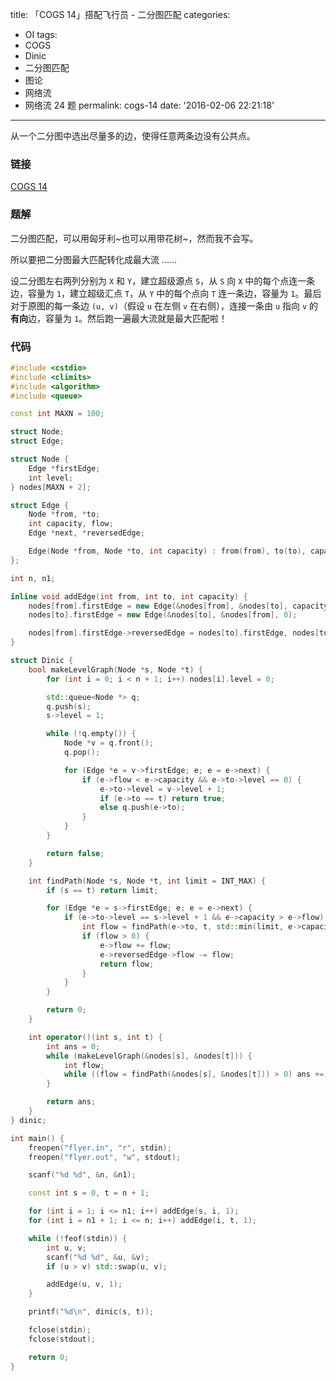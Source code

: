 title: 「COGS 14」搭配飞行员 - 二分图匹配
categories:
  - OI
tags:
  - COGS
  - Dinic
  - 二分图匹配
  - 图论
  - 网络流
  - 网络流 24 题
permalink: cogs-14
date: '2016-02-06 22:21:18'
---

从一个二分图中选出尽量多的边，使得任意两条边没有公共点。

<!-- more -->

### 链接

[COGS 14](http://cogs.top/cogs/problem/problem.php?pid=14)

### 题解

二分图匹配，可以用匈牙利~也可以用带花树~，然而我不会写。

所以要把二分图最大匹配转化成最大流 ……

设二分图左右两列分别为 `X` 和 `Y`，建立超级源点 `S`，从 `S` 向 `X` 中的每个点连一条边，容量为 `1`，建立超级汇点 `T`，从 `Y` 中的每个点向 `T` 连一条边，容量为 `1`。最后对于原图的每一条边 `(u, v)`（假设 `u` 在左侧 `v` 在右侧），连接一条由 `u` 指向 `v` 的**有向**边，容量为 `1`。然后跑一遍最大流就是最大匹配啦！

### 代码

```cpp
#include <cstdio>
#include <climits>
#include <algorithm>
#include <queue>

const int MAXN = 100;

struct Node;
struct Edge;

struct Node {
    Edge *firstEdge;
    int level;
} nodes[MAXN + 2];

struct Edge {
    Node *from, *to;
    int capacity, flow;
    Edge *next, *reversedEdge;

    Edge(Node *from, Node *to, int capacity) : from(from), to(to), capacity(capacity), flow(0), next(from->firstEdge) {}
};

int n, n1;

inline void addEdge(int from, int to, int capacity) {
    nodes[from].firstEdge = new Edge(&nodes[from], &nodes[to], capacity);
    nodes[to].firstEdge = new Edge(&nodes[to], &nodes[from], 0);

    nodes[from].firstEdge->reversedEdge = nodes[to].firstEdge, nodes[to].firstEdge->reversedEdge = nodes[from].firstEdge;
}

struct Dinic {
    bool makeLevelGraph(Node *s, Node *t) {
        for (int i = 0; i < n + 1; i++) nodes[i].level = 0;

        std::queue<Node *> q;
        q.push(s);
        s->level = 1;

        while (!q.empty()) {
            Node *v = q.front();
            q.pop();

            for (Edge *e = v->firstEdge; e; e = e->next) {
                if (e->flow < e->capacity && e->to->level == 0) {
                    e->to->level = v->level + 1;
                    if (e->to == t) return true;
                    else q.push(e->to);
                }
            }
        }

        return false;
    }

    int findPath(Node *s, Node *t, int limit = INT_MAX) {
        if (s == t) return limit;

        for (Edge *e = s->firstEdge; e; e = e->next) {
            if (e->to->level == s->level + 1 && e->capacity > e->flow) {
                int flow = findPath(e->to, t, std::min(limit, e->capacity - e->flow));
                if (flow > 0) {
                    e->flow += flow;
                    e->reversedEdge->flow -= flow;
                    return flow;
                }
            }
        }

        return 0;
    }

    int operator()(int s, int t) {
        int ans = 0;
        while (makeLevelGraph(&nodes[s], &nodes[t])) {
            int flow;
            while ((flow = findPath(&nodes[s], &nodes[t])) > 0) ans += flow;
        }

        return ans;
    }
} dinic;

int main() {
    freopen("flyer.in", "r", stdin);
    freopen("flyer.out", "w", stdout);

    scanf("%d %d", &n, &n1);

    const int s = 0, t = n + 1;

    for (int i = 1; i <= n1; i++) addEdge(s, i, 1);
    for (int i = n1 + 1; i <= n; i++) addEdge(i, t, 1);

    while (!feof(stdin)) {
        int u, v;
        scanf("%d %d", &u, &v);
        if (u > v) std::swap(u, v);

        addEdge(u, v, 1);
    }

    printf("%d\n", dinic(s, t));

    fclose(stdin);
    fclose(stdout);

    return 0;
}
```